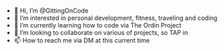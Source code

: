 - 👋 Hi, I’m @GittingOnCode
- 👀 I’m interested in personal development, fitness, traveling and coding
- 🌱 I’m currently learning how to code via The Ordin Project
- 💞️ I’m looking to collaborate on various of projects, so TAP in
- 📫 How to reach me via DM at this current time

<!---
GittingOnCode/GittingOnCode is a ✨ special ✨ repository because its `README.md` (this file) appears on your GitHub profile.
You can click the Preview link to take a look at your changes.
--->
